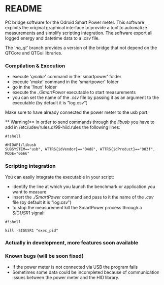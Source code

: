 # README #

PC bridge software for the Odroid Smart Power meter.
This software exploits the original graphical interface to provide a tool to automatize measurements and simplify scripting integration.
The software export all logged energy and datetime data to a .csv file.

The '*no_qt*' branch provides a version of the bridge that not depend on the QTCore and QTGui libraries.

### Compilation & Execution ###

* execute '*qmake*' command in the 'smartpower' folder
* execute '*make*' command in the 'smartpower' folder
* go in the '*linux*' folder
* execute the *./SmartPower* executable to start measurements
* you can set the name of the *.csv* file by passing it as an argument to the executable (by default it is "log.csv")

Make sure to have already connected the power meter to the usb port.

** Warning!** In order to send commands through the *libusb* you have to add in /etc/udev/rules.d/99-hiid.rules the following lines:

```
#!shell

#HIDAPI/libusb
SUBSYSTEM=="usb", ATTRS{idVendor}=="04d8", ATTRS{idProduct}=="003f", MODE="0666"
```


### Scripting integration ###

You can easily integrate the executable in your script:

* identify the line at which you launch the benchmark or application you want to measure
* insert the *./SmartPower* command and pass to it the name of the *.csv* file (by default it is "log.csv")
* to stop the measurement kill the SmartPower process through a *SIGUSR1* signal: 

```
#!shell

kill -SIGUSR1 "exec_pid"
```


### Actually in development, more features soon available ###

### Known bugs (will be soon fixed) ###

* If the power meter is not connected via USB the program fails
* Sometimes some data could be incompleted because of communication issues between the power meter and the HID library.